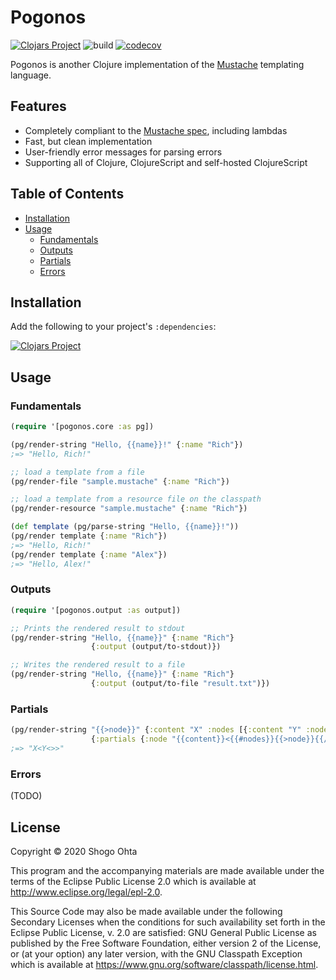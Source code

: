 # Pogonos
[![Clojars Project](https://img.shields.io/clojars/v/pogonos.svg)](https://clojars.org/pogonos)
![build](https://github.com/athos/pogonos/workflows/build/badge.svg)
[![codecov](https://codecov.io/gh/athos/pogonos/branch/master/graph/badge.svg)](https://codecov.io/gh/athos/pogonos)

Pogonos is another Clojure implementation of the [Mustache](http://mustache.github.io/) templating language.

## Features

- Completely compliant to the [Mustache spec](https://github.com/mustache/spec), including lambdas
- Fast, but clean implementation
- User-friendly error messages for parsing errors
- Supporting all of Clojure, ClojureScript and self-hosted ClojureScript

## Table of Contents

- [Installation](#installation)
- [Usage](#usage)
  - [Fundamentals](#fundamentals)
  - [Outputs](#outputs)
  - [Partials](#partials)
  - [Errors](#errors)

## Installation

Add the following to your project's `:dependencies`:

[![Clojars Project](https://clojars.org/pogonos/latest-version.svg)](https://clojars.org/pogonos)

## Usage

### Fundamentals

```clojure
(require '[pogonos.core :as pg])

(pg/render-string "Hello, {{name}}!" {:name "Rich"})
;=> "Hello, Rich!"
```

```clojure
;; load a template from a file
(pg/render-file "sample.mustache" {:name "Rich"})

;; load a template from a resource file on the classpath
(pg/render-resource "sample.mustache" {:name "Rich"})
```

```clojure
(def template (pg/parse-string "Hello, {{name}}!"))
(pg/render template {:name "Rich"})
;=> "Hello, Rich!"
(pg/render template {:name "Alex"})
;=> "Hello, Alex!"
```

### Outputs

```clojure
(require '[pogonos.output :as output])

;; Prints the rendered result to stdout
(pg/render-string "Hello, {{name}}" {:name "Rich"}
                  {:output (output/to-stdout)})

;; Writes the rendered result to a file
(pg/render-string "Hello, {{name}}" {:name "Rich"}
                  {:output (output/to-file "result.txt")})
```

### Partials

```clojure
(pg/render-string "{{>node}}" {:content "X" :nodes [{:content "Y" :nodes []}]}
                  {:partials {:node "{{content}}<{{#nodes}}{{>node}}{{/nodes}}>"}})
;=> "X<Y<>>"
```

### Errors

(TODO)

## License

Copyright © 2020 Shogo Ohta

This program and the accompanying materials are made available under the
terms of the Eclipse Public License 2.0 which is available at
http://www.eclipse.org/legal/epl-2.0.

This Source Code may also be made available under the following Secondary
Licenses when the conditions for such availability set forth in the Eclipse
Public License, v. 2.0 are satisfied: GNU General Public License as published by
the Free Software Foundation, either version 2 of the License, or (at your
option) any later version, with the GNU Classpath Exception which is available
at https://www.gnu.org/software/classpath/license.html.
